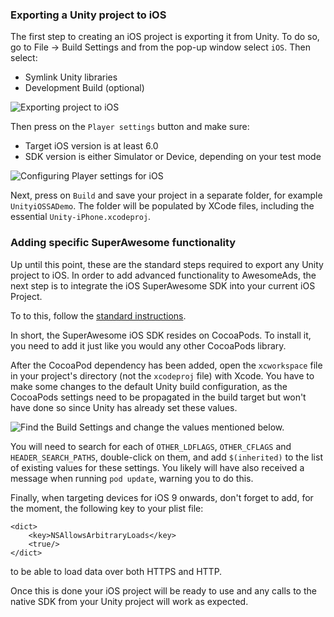 ### Exporting a Unity project to iOS

The first step to creating an iOS project is exporting it from Unity.
To do so, go to File -> Build Settings and from the pop-up window select `iOS`. Then select:
  * Symlink Unity libraries
  * Development Build (optional)

![](img/export_ios.png "Exporting project to iOS")

Then press on the `Player settings` button and make sure:
  * Target iOS version is at least 6.0 
  * SDK version is either Simulator or Device, depending on your test mode

![](img/export_ios2.png "Configuring Player settings for iOS")

Next, press on `Build` and save your project in a separate folder, for example `UnityiOSSADemo`. The folder will be populated by XCode files, including the essential `Unity-iPhone.xcodeproj`.

### Adding specific SuperAwesome functionality

Up until this point, these are the standard steps required to export any Unity project to iOS.
In order to add advanced functionality to AwesomeAds, the next step is to integrate the iOS SuperAwesome SDK into your current iOS Project.

To to this, follow the [standard instructions](https://developers.superawesome.tv/docs/iossdk/Getting%20Started/Integrating%20the%20SDK?version=4).

In short, the SuperAwesome iOS SDK resides on CocoaPods. To install it, you need to add it just like you would any other CocoaPods library.

After the CocoaPod dependency has been added, open the `xcworkspace` file in your project's directory (not the `xcodeproj` file) with Xcode. You have to make some changes to the default Unity build configuration, as the CocoaPods settings need to be propagated in the build target but won't have done so since Unity has already set these values.

![](img/xcode_build_settings.png "Find the Build Settings and change the values mentioned below.")

You will need to search for each of `OTHER_LDFLAGS`, `OTHER_CFLAGS` and `HEADER_SEARCH_PATHS`, double-click on them, and add `$(inherited)` to the list of existing values for these settings. You likely will have also received a message when running `pod update`, warning you to do this.

Finally, when targeting devices for iOS 9 onwards, don't forget to add, for the moment, the following key to your plist file:

```
<dict>
	<key>NSAllowsArbitraryLoads</key>
	<true/>
</dict>
```

to be able to load data over both HTTPS and HTTP.

Once this is done your iOS project will be ready to use and any calls to the native SDK from your Unity project will work as expected.